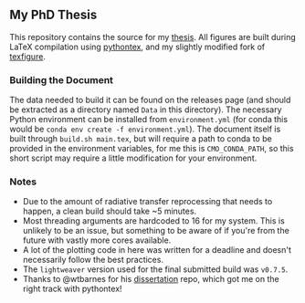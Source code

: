 ## My PhD Thesis

This repository contains the source for my [thesis](https://theses.gla.ac.uk/82584/).
All figures are built during LaTeX compilation using [pythontex](https://github.com/gpoore/pythontex), and my slightly modified fork of [texfigure](https://github.com/Goobley/texfigure).

### Building the Document

The data needed to build it can be found on the releases page (and should be extracted as a directory named `Data` in this directory).
The necessary Python environment can be installed from `environment.yml` (for conda this would be `conda env create -f environment.yml`).
The document itself is built through `build.sh main.tex`, but will require a path to conda to be provided in the environment variables, for me this is `CMO_CONDA_PATH`, so this short script may require a little modification for your environment.

### Notes

- Due to the amount of radiative transfer reprocessing that needs to happen, a clean build should take ~5 minutes.
- Most threading arguments are hardcoded to 16 for my system.
This is unlikely to be an issue, but something to be aware of if you're from the future with vastly more cores available.
- A lot of the plotting code in here was written for a deadline and doesn't necessarily follow the best practices.
- The `lightweaver` version used for the final submitted build was `v0.7.5`.
- Thanks to @wtbarnes for his [dissertation](https://github.com/wtbarnes/dissertation/) repo, which got me on the right track with pythontex!